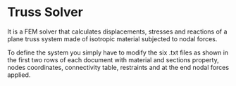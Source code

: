 # Truss Solver
 It is a FEM solver that calculates displacements, stresses and reactions of a plane truss system made of isotropic material subjected to nodal forces.
 
To define the system you simply have to modify the six .txt files as shown in the first two rows of each document with material and sections property, nodes coordinates, connectivity table, restraints and at the end nodal forces applied.

